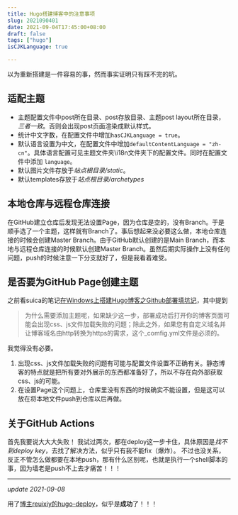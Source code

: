 ```yaml
---
title: Hugo搭建博客中的注意事项
slug: 2021090401
date: 2021-09-04T17:45:00+08:00
draft: false
tags: ["hugo"]
isCJKLanguage: true

---
```


以为重新搭建是一件容易的事，然而事实证明只有踩不完的坑。

## 适配主题
- 主题配置文件中post所在目录、post存放目录、主题post layout所在目录，*三者一致*。否则会出现post页面渲染成默认样式。
- 统计中文字数，在配置文件中增加`hasCJKLanguage = true`。
- 默认语言设置为中文，在配置文件中增加`defaultContentLanguage = "zh-cn"`。具体语言配置可见主题文件夹\i18n文件夹下的配置文件。同时在配置文件中添加 `language`。
- 默认图片文件存放于*站点根目录/static*。
- 默认templates存放于*站点根目录/archetypes*
## 本地仓库与远程仓库连接
在GitHub建立仓库后发现无法设置Page，因为仓库是空的，没有Branch。于是顺手选了一个主题，这样就有Branch了。事后想起来没必要这么做，本地仓库连接的时候会创建Master Branch。由于GitHub默认创建的是Main Branch，而本地与远程仓库连接的时候默认创建Master Branch。虽然后期实际操作上没有任何问题，push的时候注意一下分支就好了，但是我看着难受。
## 是否要为GitHub Page创建主题
之前看suica的笔记[在Windows上搭建Hugo博客之Github部署填坑记](https://suicablog.cobaltkiss.blue/2021/02/deploy-hugo-as-a-github-pages-project)，其中提到
> 为什么需要添加主题呢，如果缺少这一步，部署成功后打开你的博客页面可能会出现css、js文件加载失败的问题；除此之外，如果您有自定义域名并让博客域名由http转换为https的需求，这个_comfig.yml文件是必须的。
> 

我觉得没有必要。
1. 出现css、js文件加载失败的问题有可能与配置文件设置不正确有关。静态博客的特点就是把所有要对外展示的东西都准备好了，所以不存在向外部获取css、js的可能。
2. 在设置Page这个问题上，仓库里没有东西的时候确实不能设置，但是这可以放在将本地文件push到仓库以后再做。

## 关于GitHub Actions
首先我要说大大大失败！
我试过两次，都在deploy这一步卡住，具体原因是*找不到deploy key*，去找了解决方法，似乎只有我不能fix（爆炸）。
不过也没关系，反正不管怎么做都要在本地push，那有什么区别呢，也就是执行一个shell脚本的事，因为墙老是push不上去才痛苦！！！

---

*update 2021-09-08*

用了[博主reuixiy的hugo-deploy](https://github.com/reuixiy/hugo-deploy)，似乎是**成功**了！！！